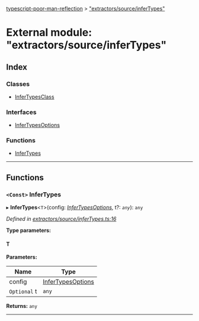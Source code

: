 [typescript-poor-man-reflection](../README.md) > ["extractors/source/inferTypes"](../modules/_extractors_source_infertypes_.md)

# External module: "extractors/source/inferTypes"

## Index

### Classes

* [InferTypesClass](../classes/_extractors_source_infertypes_.infertypesclass.md)

### Interfaces

* [InferTypesOptions](../interfaces/_extractors_source_infertypes_.infertypesoptions.md)

### Functions

* [InferTypes](_extractors_source_infertypes_.md#infertypes)

---

## Functions

<a id="infertypes"></a>

### `<Const>` InferTypes

▸ **InferTypes**<`T`>(config: *[InferTypesOptions](../interfaces/_extractors_source_infertypes_.infertypesoptions.md)*, t?: *`any`*): `any`

*Defined in [extractors/source/inferTypes.ts:16](https://github.com/cancerberoSgx/typescript-poor-man-reflection/blob/97bee93/src/extractors/source/inferTypes.ts#L16)*

**Type parameters:**

#### T 
**Parameters:**

| Name | Type |
| ------ | ------ |
| config | [InferTypesOptions](../interfaces/_extractors_source_infertypes_.infertypesoptions.md) |
| `Optional` t | `any` |

**Returns:** `any`

___

